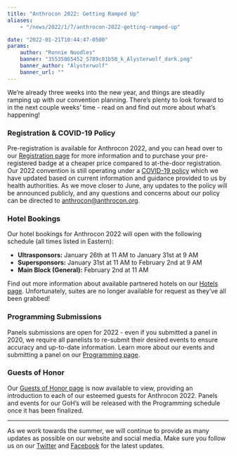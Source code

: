 ```yaml
---
title: "Anthrocon 2022: Getting Ramped Up"
aliases:
    - "/news/2022/1/7/anthrocon-2022-getting-ramped-up"

date: "2022-01-21T10:44:47-0500"
params:
    author: "Ronnie Noodles"
    banner: "35535865452_5789c81b50_k_Alysterwolf_dark.png"
    banner_author: "Alysterwolf"
    banner_url: ""
---
```


We’re already three weeks into the new year, and things are steadily ramping up with our convention planning. There’s plenty to look forward to in the next couple weeks’ time - read on and find out more about what’s happening!

### Registration & COVID-19 Policy

Pre-registration is available for Anthrocon 2022, and you can head over to our [Registration page](/registration) for more information and to purchase your pre-registered badge at a cheaper price compared to at-the-door registration. Our 2022 convention is still operating under a [COVID-19 policy](/covidpolicy) which we have updated based on current information and guidance provided to us by health authorities. As we move closer to June, any updates to the policy will be announced publicly, and any questions and concerns about our policy can be directed to [anthrocon@anthrocon.org](mailto:anthrocon@anthrocon.org).

### Hotel Bookings

Our hotel bookings for Anthrocon 2022 will open with the following schedule (all times listed in Eastern):

- **Ultrasponsors:** January 26th at 11 AM to January 31st at 9 AM
- **Supersponsors:** January 31st at 11 AM to February 2nd at 9 AM
- **Main Block (General):** February 2nd at 11 AM

Find out more information about available partnered hotels on our [Hotels page](/hotel). Unfortunately, suites are no longer available for request as they’ve all been grabbed!

### Programming Submissions

Panels submissions are open for 2022 - even if you submitted a panel in 2020, we require all panelists to re-submit their desired events to ensure accuracy and up-to-date information. Learn more about our events and submitting a panel on our [Programming page](https://www.anthrocon.org/programming).

### Guests of Honor

Our [Guests of Honor page](/guests-of-honor) is now available to view, providing an introduction to each of our esteemed guests for Anthrocon 2022. Panels and events for our GoH’s will be released with the Programming schedule once it has been finalized.

***

As we work towards the summer, we will continue to provide as many updates as possible on our website and social media. Make sure you follow us on our [Twitter](https://twitter.com/anthrocon) and [Facebook](https://www.facebook.com/Anthrocon) for the latest updates.
